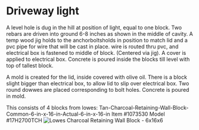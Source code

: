 # Driveway light 

A level hole is dug in the hill at position of light, equal to one block. Two rebars are driven into ground 6-8 inches as shown in the middle of cavity.
A temp wood jig holds to the anchorboltsholds in position to match lid and a pvc pipe for wire that will be cast in place.
wire is routed thru pvc, and electrical box is fastened to middle of block. (Centered via jig).
A cover is applied to electrical box.
Concrete is poured inside the blocks till level with top of tallest block.

A mold is created for the lid, inside covered with olive oil. There is a block slight bigger than electrical box, to allow lid to slip over electrical box.
Two round dowwes are placed corresponding to bolt holes.
Concrete is poured in mold. 

This consists of 4 blocks from lowes:
    Tan-Charcoal-Retaining-Wall-Block-Common-6-in-x-16-in-Actual-6-in-x-16-in
    Item #1073530 Model #17H2700TCH
    ![Lowes Charcoal Retaining Wall Block - 6x16x6](https://mobileimages.lowes.com/productimages/89624595-792c-48f4-a415-f4d272215fa6/44003356.jpg?size=pdhism)

<stl-part-viewer src=https://github.com/glennswest/drivewaylight/blob/main/DrivewayLight.stl>



